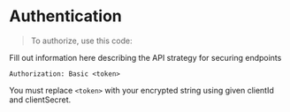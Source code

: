 # Authentication

> To authorize, use this code:


Fill out information here describing the API strategy for securing endpoints

`Authorization: Basic <token>`

<aside class="notice">
You must replace <code>&lttoken&gt</code> with your encrypted string using given clientId and clientSecret.
</aside>